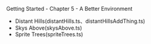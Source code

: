 Getting Started - Chapter 5 - A Better Environment
- Distant Hills(distantHills.ts、distantHillsAddThing.ts)
- Skys Above(skysAbove.ts)
- Sprite Trees(spriteTrees.ts)
